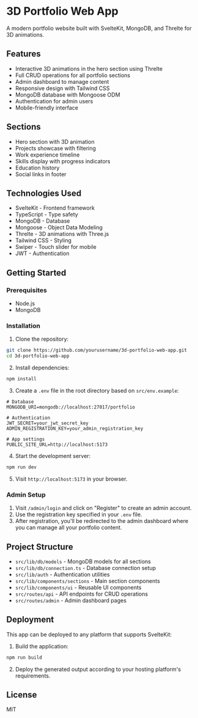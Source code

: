 # 3D Portfolio Web App

A modern portfolio website built with SvelteKit, MongoDB, and Threlte for 3D animations.

## Features

- Interactive 3D animations in the hero section using Threlte
- Full CRUD operations for all portfolio sections
- Admin dashboard to manage content
- Responsive design with Tailwind CSS
- MongoDB database with Mongoose ODM
- Authentication for admin users
- Mobile-friendly interface

## Sections

- Hero section with 3D animation
- Projects showcase with filtering
- Work experience timeline
- Skills display with progress indicators
- Education history
- Social links in footer

## Technologies Used

- SvelteKit - Frontend framework
- TypeScript - Type safety
- MongoDB - Database
- Mongoose - Object Data Modeling
- Threlte - 3D animations with Three.js
- Tailwind CSS - Styling
- Swiper - Touch slider for mobile
- JWT - Authentication

## Getting Started

### Prerequisites

- Node.js
- MongoDB

### Installation

1. Clone the repository:
```bash
git clone https://github.com/yourusername/3d-portfolio-web-app.git
cd 3d-portfolio-web-app
```

2. Install dependencies:
```bash
npm install
```

3. Create a `.env` file in the root directory based on `src/env.example`:
```
# Database
MONGODB_URI=mongodb://localhost:27017/portfolio

# Authentication
JWT_SECRET=your_jwt_secret_key
ADMIN_REGISTRATION_KEY=your_admin_registration_key

# App settings
PUBLIC_SITE_URL=http://localhost:5173
```

4. Start the development server:
```bash
npm run dev
```

5. Visit `http://localhost:5173` in your browser.

### Admin Setup

1. Visit `/admin/login` and click on "Register" to create an admin account.
2. Use the registration key specified in your `.env` file.
3. After registration, you'll be redirected to the admin dashboard where you can manage all your portfolio content.

## Project Structure

- `src/lib/db/models` - MongoDB models for all sections
- `src/lib/db/connection.ts` - Database connection setup
- `src/lib/auth` - Authentication utilities
- `src/lib/components/sections` - Main section components
- `src/lib/components/ui` - Reusable UI components
- `src/routes/api` - API endpoints for CRUD operations
- `src/routes/admin` - Admin dashboard pages

## Deployment

This app can be deployed to any platform that supports SvelteKit:

1. Build the application:
```bash
npm run build
```

2. Deploy the generated output according to your hosting platform's requirements.

## License

MIT
